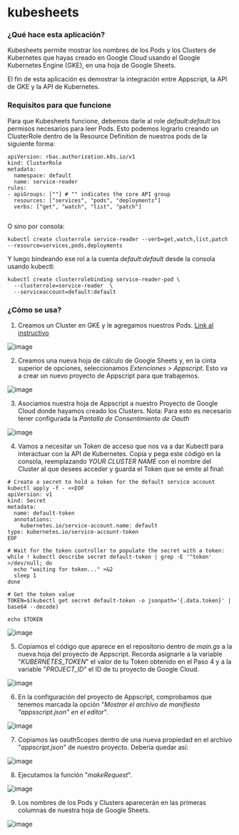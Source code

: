 # kubesheets

### ¿Qué hace esta aplicación?

Kubesheets permite mostrar los nombres de los Pods y los Clusters de Kubernetes que hayas creado en Google Cloud usando el Google Kubernetes Engine (GKE), en una hoja de Google Sheets.

El fin de esta aplicación es demostrar la integración entre Appscript, la API de GKE y la API de Kubernetes.

### Requisitos para que funcione

Para que Kubesheets funcione, debemos darle al role *default:default* los permisos necesarios para leer Pods. Esto podemos lograrlo creando un ClusterRole dentro de la Resource Definition de nuestros pods de la siguiente forma:

```
apiVersion: rbac.authorization.k8s.io/v1
kind: ClusterRole
metadata:
  namespace: default
  name: service-reader
rules:
- apiGroups: [""] # "" indicates the core API group
  resources: ["services", "pods", "deployments"]
  verbs: ["get", "watch", "list", "patch"]
  
```

O sino por consola:

```
kubectl create clusterrole service-reader --verb=get,watch,list,patch --resource=services,pods,deployments
```

Y luego bindeando ese rol a la cuenta *default:default* desde la consola usando kubectl:

```
kubectl create clusterrolebinding service-reader-pod \
  --clusterrole=service-reader  \
  --serviceaccount=default:default
```

### ¿Cómo se usa?

1. Creamos un Cluster en GKE y le agregamos nuestros Pods. <a href="https://cloud.google.com/binary-authorization/docs/getting-started-cli?hl=es-419">Link al instructivo</a>

![image](https://user-images.githubusercontent.com/125300618/218554601-11967200-bbb6-4899-b54d-53b108d3f7f9.png)


2. Creamos una nueva hoja de cálculo de Google Sheets y, en la cinta superior de opciones, seleccionamos *Extenciones > Appscript*. Esto va a crear un nuevo proyecto de Appscript para que trabajemos.

![image](https://user-images.githubusercontent.com/125300618/218547280-5ed66d41-db73-4ab0-b8a0-48e9c9d61522.png)

3. Asociamos nuestra hoja de Appscript a nuestro Proyecto de Google Cloud donde hayamos creado los Clusters. Nota: Para esto es necesario tener configurada la *Pantalla de Consentimiento de Oauth*

![image](https://user-images.githubusercontent.com/125300618/218549793-3481266c-e4f9-4839-a762-d62518a148d2.png)

4. Vamos a necesitar un Token de acceso que nos va a dar Kubectl para interactuar con la API de Kubernetes. Copia y pega este código en la consola, reemplazando *YOUR CLUSTER NAME* con el nombre del Cluster al que desees acceder y guarda el Token que se emite al final:

```
# Create a secret to hold a token for the default service account
kubectl apply -f - <<EOF
apiVersion: v1
kind: Secret
metadata:
  name: default-token
  annotations:
    kubernetes.io/service-account.name: default
type: kubernetes.io/service-account-token
EOF

# Wait for the token controller to populate the secret with a token:
while ! kubectl describe secret default-token | grep -E '^token' >/dev/null; do
  echo "waiting for token..." >&2
  sleep 1
done

# Get the token value
TOKEN=$(kubectl get secret default-token -o jsonpath='{.data.token}' | base64 --decode)

echo $TOKEN
```

![image](https://user-images.githubusercontent.com/125300618/218555118-2b4ec39e-00fb-439b-8a2f-07d836c4464c.png)


5. Copiamos el código que aparece en el repositorio dentro de *main.gs* a la nueva hoja del proyecto de Appscript. Recorda asignarle a la variable "*KUBERNETES_TOKEN*" el valor de tu Token obtenido en el Paso 4 y a la variable "*PROJECT_ID*" el ID de tu proyecto de Google Cloud.

![image](https://user-images.githubusercontent.com/125300618/218555388-6cfad885-b1cb-4252-b97d-c1a8dc12a88d.png)

6. En la configuración del proyecto de Appscript, comprobamos que tenemos marcada la opción "*Mostrar el archivo de manifiesto "appsscript.json" en el editor*".

  ![image](https://user-images.githubusercontent.com/125300618/218546963-3d74d7e7-acdc-4715-879c-4838c9e63ea2.png)

7. Copiamos las oauthScopes dentro de una nueva propiedad en el archivo "*appscript.json*" de nuestro proyecto. Debería quedar así:

![image](https://user-images.githubusercontent.com/125300618/218547126-e8b76dbb-8676-493c-a3b8-fcc20d66923f.png)

8. Ejecutamos la función "*makeRequest*". 

![image](https://user-images.githubusercontent.com/125300618/218550586-ee158f21-5aa3-42a4-bbfa-ecf644a1e1fb.png)

9. Los nombres de los Pods y Clusters aparecerán en las primeras columnas de nuestra hoja de Google Sheets.

![image](https://user-images.githubusercontent.com/125300618/218628483-77f60ecb-654b-43f6-9613-11b7d956fc42.png)



